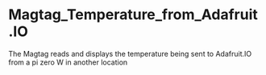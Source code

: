 # Magtag_Temperature_from_Adafruit.IO
The Magtag reads and displays the temperature being sent to Adafruit.IO from a pi zero W in another location
